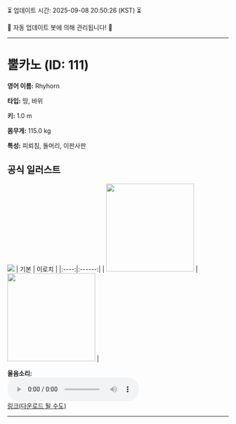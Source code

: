 
⏳ 업데이트 시간: 2025-09-08 20:50:26 (KST) ⏳

🤖 자동 업데이트 봇에 의해 관리됩니다! 🤖

---

# 뿔카노 (ID: 111)
**영어 이름:** Rhyhorn

**타입:** 땅, 바위

**키:** 1.0 m

**몸무게:** 115.0 kg

**특성:** 피뢰침, 돌머리, 이판사판

## 공식 일러스트
![](https://raw.githubusercontent.com/PokeAPI/sprites/master/sprites/pokemon/other/official-artwork/111.png)
| 기본 | 이로치 |
|:----:|:------:|
| <img src="http://play.pokemonshowdown.com/sprites/ani/rhyhorn.gif" width="200"> | <img src="http://play.pokemonshowdown.com/sprites/ani-shiny/rhyhorn.gif" width="200"> |

**울음소리:**<br><audio controls src="https://raw.githubusercontent.com/PokeAPI/cries/main/cries/pokemon/latest/111.ogg"></audio><br> [링크(다운로드 될 수도)](https://raw.githubusercontent.com/PokeAPI/cries/main/cries/pokemon/latest/111.ogg)


---
